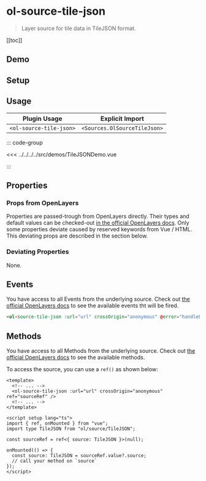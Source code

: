 # ol-source-tile-json

> Layer source for tile data in TileJSON format.

[[toc]]

## Demo

<script setup>
import TileJSONDemo from "@demos/TileJSONDemo.vue"
</script>

<ClientOnly>
<TileJSONDemo />
</ClientOnly>

## Setup

<!--@include: ../../sources.plugin.md-->

## Usage

| Plugin Usage            |       Explicit Import        |
| ----------------------- | :--------------------------: |
| `<ol-source-tile-json>` | `<Sources.OlSourceTileJson>` |

::: code-group

<<< ../../../../src/demos/TileJSONDemo.vue

:::

## Properties

### Props from OpenLayers

Properties are passed-trough from OpenLayers directly.
Their types and default values can be checked-out [in the official OpenLayers docs](https://openlayers.org/en/latest/apidoc/module-ol_source_TileJSON-TileJSON.html).
Only some properties deviate caused by reserved keywords from Vue / HTML.
This deviating props are described in the section below.

### Deviating Properties

None.

## Events

You have access to all Events from the underlying source.
Check out [the official OpenLayers docs](https://openlayers.org/en/latest/apidoc/module-ol_source_TileJSON-TileJSON.html) to see the available events tht will be fired.

```html
<ol-source-tile-json :url="url" crossOrigin="anonymous" @error="handleEvent" />
```

## Methods

You have access to all Methods from the underlying source.
Check out [the official OpenLayers docs](https://openlayers.org/en/latest/apidoc/module-ol_source_TileJSON-TileJSON.html) to see the available methods.

To access the source, you can use a `ref()` as shown below:

```vue
<template>
  <!-- ... -->
  <ol-source-tile-json :url="url" crossOrigin="anonymous" ref="sourceRef" />
  <!-- ... -->
</template>

<script setup lang="ts">
import { ref, onMounted } from "vue";
import type TileJSON from "ol/source/TileJSON";

const sourceRef = ref<{ source: TileJSON }>(null);

onMounted(() => {
  const source: TileJSON = sourceRef.value?.source;
  // call your method on `source`
});
</script>
```
